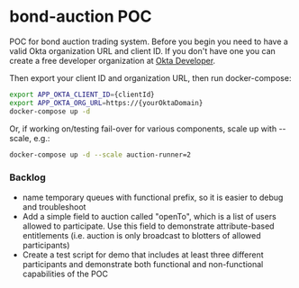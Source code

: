 # bond-auction POC
POC for bond auction trading system.
Before you begin you need to have a valid Okta organization URL and client ID. 
If you don't have one you can create a free developer organization at [Okta Developer](https://developer.okta.com).

Then export your client ID and organization URL, then run docker-compose:

```bash
export APP_OKTA_CLIENT_ID={clientId}
export APP_OKTA_ORG_URL=https://{yourOktaDomain}
docker-compose up -d
```
Or, if working on/testing fail-over for various components,
scale up with --scale, e.g.:

```bash
docker-compose up -d --scale auction-runner=2
```

### Backlog
- name temporary queues with functional prefix, so it is easier to debug and troubleshoot
- Add a simple field to auction called "openTo", which is a list of 
users allowed to participate. Use this field to demonstrate attribute-based
entitlements (i.e. auction is only broadcast to blotters of allowed
participants)
- Create a test script for demo that includes at least three
different participants and demonstrate both functional and non-functional
capabilities of the POC

